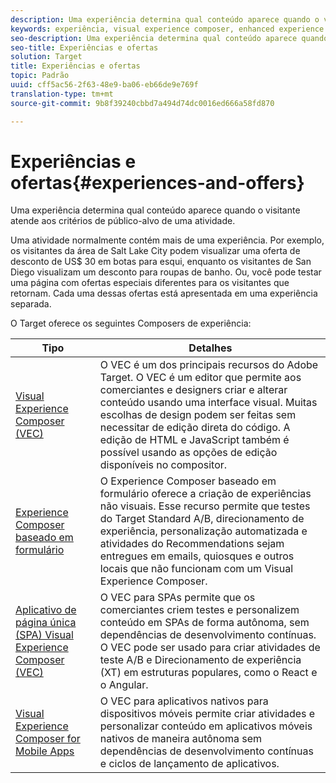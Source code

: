 ```yaml
---
description: Uma experiência determina qual conteúdo aparece quando o visitante atende aos critérios de público-alvo de uma atividade.
keywords: experiência, visual experience composer, enhanced experience composer, experience composer baseado em formulário, composer de formulário, visual composer, experience composer, conteúdo misto, iframe, edição do iframe, editar iframe, x-frame-options, opções do x frame, origem cruzada, problemas de origem cruzada, fluxo de trabalho de autenticação, lista negra de ip, lista de ips permitidos
seo-description: Uma experiência determina qual conteúdo aparece quando o visitante atende aos critérios de público-alvo de uma atividade.
seo-title: Experiências e ofertas
solution: Target
title: Experiências e ofertas
topic: Padrão
uuid: cff5ac56-2f63-48e9-ba06-eb66de9e769f
translation-type: tm+mt
source-git-commit: 9b8f39240cbbd7a494d74dc0016ed666a58fd870

---
```



# Experiências e ofertas{#experiences-and-offers}

Uma experiência determina qual conteúdo aparece quando o visitante atende aos critérios de público-alvo de uma atividade.

Uma atividade normalmente contém mais de uma experiência. Por exemplo, os visitantes da área de Salt Lake City podem visualizar uma oferta de desconto de US$ 30 em botas para esqui, enquanto os visitantes de San Diego visualizam um desconto para roupas de banho. Ou, você pode testar uma página com ofertas especiais diferentes para os visitantes que retornam. Cada uma dessas ofertas está apresentada em uma experiência separada.

O Target oferece os seguintes Composers de experiência:

| Tipo | Detalhes |
| --- | --- |
| [Visual Experience Composer (VEC)](../c-experiences/c-visual-experience-composer/visual-experience-composer.md#concept_CF63320EB8924B2F9BDA3C72256DCE50) | O VEC é um dos principais recursos do Adobe Target. O VEC é um editor que permite aos comerciantes e designers criar e alterar conteúdo usando uma interface visual. Muitas escolhas de design podem ser feitas sem necessitar de edição direta do código. A edição de HTML e JavaScript também é possível usando as opções de edição disponíveis no compositor. |
| [Experience Composer baseado em formulário](../c-experiences/form-experience-composer.md#task_FAC842A6535045B68B4C1AD3E657E56E) | O Experience Composer baseado em formulário oferece a criação de experiências não visuais. Esse recurso permite que testes do Target Standard A/B, direcionamento de experiência, personalização automatizada e atividades do Recommendations sejam entregues em emails, quiosques e outros locais que não funcionam com um Visual Experience Composer. |
| [Aplicativo de página única (SPA) Visual Experience Composer (VEC)](/help/c-experiences/spa-visual-experience-composer.md) | O VEC para SPAs permite que os comerciantes criem testes e personalizem conteúdo em SPAs de forma autônoma, sem dependências de desenvolvimento contínuas. O VEC pode ser usado para criar atividades de teste A/B e Direcionamento de experiência (XT) em estruturas populares, como o React e o Angular. |
| [Visual Experience Composer for Mobile Apps](/help/c-target-mobile-app/c-mobile-visual-experience-composer/mobile-visual-experience-composer.md) | O VEC para aplicativos nativos para dispositivos móveis permite criar atividades e personalizar conteúdo em aplicativos móveis nativos de maneira autônoma sem dependências de desenvolvimento contínuas e ciclos de lançamento de aplicativos. |


